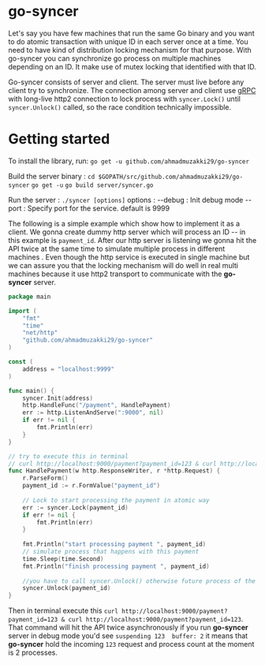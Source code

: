 # go-syncer
Let's say you have few machines that run the same Go binary and you want to do atomic transaction with unique ID in each server once at a time. You need to have kind of distribution locking mechanism for that purpose. With go-syncer you can synchronize go process on multiple machines depending on an ID. It make  use of mutex locking that identified with that ID. 

Go-syncer consists of server and client. The server must live before any client try to synchronize. The connection among server and client use [gRPC](http://www.grpc.io/) with long-live http2 connection to lock process with `syncer.Lock()` until `syncer.Unlock()` called, so the race condition technically impossible.

# Getting started
To install the library, run:
`go get -u github.com/ahmadmuzakki29/go-syncer`

Build the server binary :
`cd $GOPATH/src/github.com/ahmadmuzakki29/go-syncer`
`go get -u`
`go build server/syncer.go`

Run the server :
`./syncer [options]`
options : 
--debug : Init debug mode
--port <port> : Specify port for the service. default is 9999


The following is a simple example which show how to implement it as a client. We gonna create dummy http server which will process an ID -- in this example is `payment_id`. After our http server is listening we gonna hit the API twice at the same time to simulate multiple process in different machines . Even though the http service is executed in single machine but we can assure you that the locking mechanism will do well in real multi machines because it use http2 transport to communicate with the **go-syncer** server.
```go
package main

import (
	"fmt"
	"time"
	"net/http"
	"github.com/ahmadmuzakki29/go-syncer"
)

const (
	address = "localhost:9999"
)

func main() {
	syncer.Init(address)
	http.HandleFunc("/payment", HandlePayment)
	err := http.ListenAndServe(":9000", nil)
	if err != nil {
		fmt.Println(err)
	}
}

// try to execute this in terminal
// curl http://localhost:9000/payment?payment_id=123 & curl http://localhost:9000/payment?payment_id=123
func HandlePayment(w http.ResponseWriter, r *http.Request) {
	r.ParseForm()
	payment_id := r.FormValue("payment_id")
	
	// Lock to start processing the payment in atomic way
	err := syncer.Lock(payment_id)
	if err != nil {
		fmt.Println(err)
	}
	
	fmt.Println("start processing payment ", payment_id)
	// simulate process that happens with this payment
	time.Sleep(time.Second)
	fmt.Println("finish processing payment ", payment_id)
	
	//you have to call syncer.Unlock() otherwise future process of the ID will be blocked
	syncer.Unlock(payment_id)
}
```

Then in terminal execute this `curl http://localhost:9000/payment?payment_id=123 & curl http://localhost:9000/payment?payment_id=123`. That command will hit the API twice asynchronously if you run **go-syncer** server in debug mode you'd see `suspending 123  buffer: 2` it means that **go-syncer** hold the incoming `123` request and process count at the moment is 2 processes.
